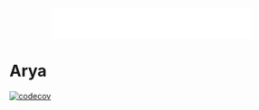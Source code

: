 <br/>
<p align="center">
    <a href="https://aryaanalytics.com/">
        <img src="docs/media/icon-full-title-white.png" width="70%"/>
    </a>
</p>

# Arya

[![codecov](https://codecov.io/gh/arya-analytics/arya/branch/main/graph/badge.svg?token=6xqpN1pFt8&flag)](https://codecov.io/gh/arya-analytics/arya)